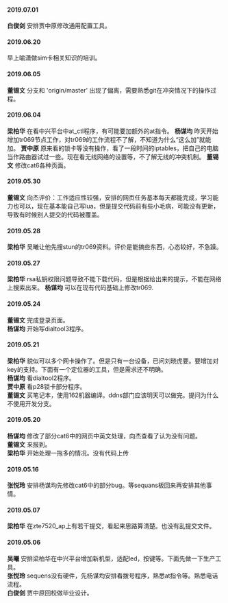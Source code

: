 
#### 2019.07.01
**白俊剑**  安排贾中原修改通用配置工具。
#### 2019.06.20
早上喻潇做sim卡相关知识的培训。
#### 2019.06.05
**董锡文**  分支和 'origin/master' 出现了偏离，需要熟悉git在冲突情况下的操作过程。
#### 2019.06.04
**梁柏华**  在看中兴平台中at_ctl程序，有可能要加额外的at指令。
**杨谋均**  昨天开始增加tr069节点工作，对tr069的工作流程不了解，不知道为什么“这么加”就能加。
**贾中原**  原来看的锁卡等没有操作，看了一段时间的iptables，把自己的电脑当作路由器试过一些。现在看无线网络的设置等，不了解无线的冲突机制。
**董锡文**  修改cat6各种页面。
#### 2019.05.30
**董锡⽂**  向杰评价：工作适应性较强，安排的网页任务基本每天都能完成，学习能力也可以，现在基本能自己写lua，但是提交代码前有些小毛病，可能没有更新，导致有时候别人提交的代码被覆盖。
#### 2019.05.28
**梁柏华**  吴曦让他先搜stun的tr069资料。评价是能搞些东西，心态较好，不急躁。
#### 2019.05.27
**梁柏华**  rsa私钥权限问题导致不能下载代码，但是根据给出来的提示，不能在网络上搜索出来。
**杨谋均**  可以在现有代码基础上修改tr069.
#### 2019.05.24
**董锡⽂**  完成登录页面。  
**杨谋均**  开始写dialtool3程序。
#### 2019.05.21
**梁柏华**  貌似可以多个网卡操作了。但是只有一台设备，已问刘晓虎要。要增加对key的支持。下面有一个定位器的工具，但是需求还不明确。  
**杨谋均**  看dialtool2程序。  
**贾中原**  看p28锁卡部分程序。  
**董锡⽂**  买笔记本，使用162机器编译。ddns部门应该明天可以做完。提问为什么不使用开发分支。  
#### 2019.05.20
**杨谋均**  修改了部分cat6中的网页中英文处理，向杰查看了认为没有问题。  
**董锡⽂**  来报到。  
**梁柏华**  开始处理一拖多的情况。没有代码上传
#### 2019.05.16
**张悦玲** 安排杨谋均先修改cat6中的部分bug。等sequans板回来再安排其他事情。
#### 2019.05.07
**梁柏华**  在zte7520_ap上有若干提交，看起来思路算清楚。也没有乱提交文件。
#### 2019.05.06
**吴曦**   安排梁柏华在中兴平台增加新机型，适配led，按键等。下面先做一下生产工具。  
**张悦玲**  sequens没有硬件，先杨谋均安排看拨号程序，熟悉at指令等。熟悉电话流程。  
**白俊剑**  贾中原回校做毕业设计。  

